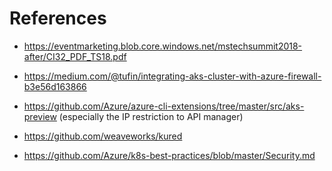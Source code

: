 # References

- https://eventmarketing.blob.core.windows.net/mstechsummit2018-after/CI32_PDF_TS18.pdf
- https://medium.com/@tufin/integrating-aks-cluster-with-azure-firewall-b3e56d163866

- https://github.com/Azure/azure-cli-extensions/tree/master/src/aks-preview (especially the IP restriction to API manager)

- https://github.com/weaveworks/kured
- https://github.com/Azure/k8s-best-practices/blob/master/Security.md